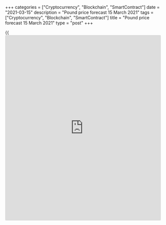 +++
categories = ["Cryptocurrency", "Blockchain", "SmartContract"]
date = "2021-03-15"
description = "Pound price forecast 15 March 2021"
tags = ["Cryptocurrency", "Blockchain", "SmartContract"]
title = "Pound price forecast 15 March 2021"
type = "post"
+++

{{<iframe id="large-banner" src="https://www.bounty.group/#slide=21.0" width="100%" height="600" scrolling="no" style="border: 0px solid rgb(216, 221, 230); border-radius: 3px;">}}

2021-03-15

2021-03-15

Fed to lend Pound a helping hand. Forecast as of 15.03.2021Dmitri
Demidenko

While the pandemic has had a considerable impact on the UK economy, the
Bank of England and the OECD are optimistic. This is what keeps
[GBPUSD][1] from a deep correction. How will the pair react to central
bank meetings? Let us discuss the Forex outlook and make up a trading
plan.

## Weekly pound fundamental forecast

The British pound rattled its buyers' nerves, falling to a month low
against the US dollar amid a rapid recovery of the US economy, a rapid
rally in Treasury yields, and the Fed's unwillingness to stop it. At the
same time, as soon as the world stock indexes went up, the [GBPUSD][1]
bulls have perked up. Moreover, the UK GDP did not sink as deeply as
expected. All these factors help the sterling to stay relevant.

In January, the British economy shrank only by 2.9% due to the
healthcare and construction sectors' success, in contrast with the 4.9%
reduction proposed by Bloomberg. The main headwind was created by the
non-manufacturing sector and exports, which decreased by 40.7% due to
Brexit. At the same time, the successful vaccination campaign allows
expecting the explosive growth of GDP during the rest of the year. The
OECD raised its forecast for the UK economy for 2021 and 2022 by 0.9%
and 0.6% pp. The Bank of England believes that the British economy will
be able to recover by early 2022.

### OECD forecasts for the world's leading economies

 _Source: Financial Times._

At a meeting on March 18, Andrew Bailey and the MPC officials will
decide what to do with rising sovereign bond yields, the pound
strengthening, and market pricing that suggests the interest rate will
increase by 50 bps over the next three years.

I do not think that the 2% and 4% sterling growth against the US dollar
and the euro since the beginning of the year is a headache for the Bank
of England. The trade-weighted British pound is not growing so fast and
is still far from its pre-2016 referendum levels. Moreover, the US high
domestic demand allows counting on the recovery of UK exports. According
to the OECD, the United Kingdom, Canada, Mexico, and Brazil will be
among the main beneficiaries of Joe Biden's $1.9 trillion fiscal
stimulus plan.

### US fiscal stimulus impact on global growth

 _Source: Financial Times._

The US Treasury yields growth does not bother the Fed, but it worries
other central banks whose economies are not recovering as quickly as in
the US. Nevertheless, the BoE is optimistic about the future and
believes that the moment will come when it will not have to be troubled
due to the increase in the British debt market rates. In this regard, I
do not expect drastic changes in monetary [policy](https://www.fintechee.com/policy/) and the Bank of
England's dovish stance at the March 18 meeting, which should play into
the sterling hands.

### Weekly [GBPUSD][1] trading plan

How will dollar pairs react to the outcome of the FOMC meeting? In my
opinion, Jerome Powell understands that by remaining indifferent to the
rally in Treasury yields, he only whets the traders' appetite. I expect
that the Fed chairman will pay more attention to tightening financial
conditions, which will stabilize the US debt market's situation and halt
the greenback rally. In this situation, [GBPUSD][1] longs will become
relevant on a breakout of resistance at level 1.4 or if the bears are
unable to lower prices below levels 1.382-1.384.



## Price chart of GBPUSD in real time mode

The content of this article reflects the author’s opinion and does not
necessarily reflect the official position of LiteForex. The material
published on this page is provided for informational purposes only and
should not be considered as the provision of investment advice for the
purposes of Directive 2004/39/EC.

Rate this article:

{{value}}

( {{count}} {{title}} )

   1. my.liteforex.com/trading/chart?symbol=GBPUSD&returnUrl=true